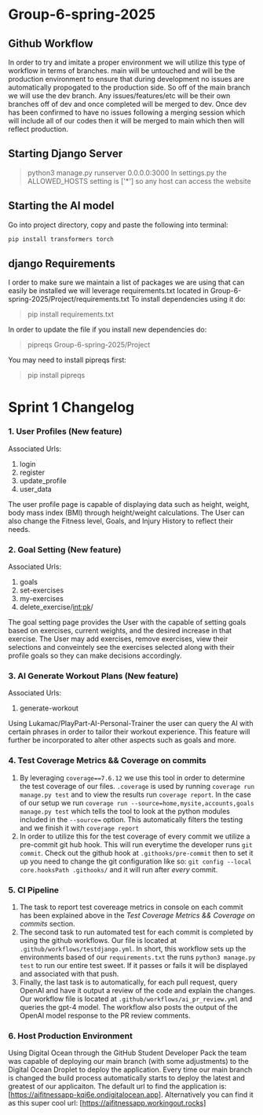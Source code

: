 # Group-6-spring-2025

## Github Workflow
In order to try and imitate a proper environment we will utilize this type of workflow in terms of branches. main will be untouched and will be the production environment to ensure that during development no issues are automatically propogated to the production side. So off of the main branch we will use the dev branch. Any issues/features/etc will be their own branches off of dev and once completed will be merged to dev. Once dev has been confirmed to have no issues following a merging session which will include all of our codes then it will be merged to main which then will reflect production.  
## Starting Django Server
> python3 manage.py runserver 0.0.0.0:3000
In settings.py the ALLOWED_HOSTS setting is ['*'] so any host can access the website

## Starting the AI model
Go into project directory, copy and paste the following into terminal:

```bash
pip install transformers torch
```
## django Requirements
I order to make sure we maintain a list of packages we are using that can easily be installed we will leverage requirements.txt located in Group-6-spring-2025/Project/requirements.txt
To install dependencies using it do:
> pip install requirements.txt

In order to update the file if you install new dependencies do:
> pipreqs Group-6-spring-2025/Project

You may need to install pipreqs first:
> pip install pipreqs

# Sprint 1 Changelog

### 1. User Profiles (New feature)
Associated Urls:
1. login
2. register
3. update_profile
4. user_data

The user profile page is capable of displaying data such as height, weight, body mass index (BMI) through height/weight calculations. The User can also change the Fitness level, Goals, and Injury History to reflect their needs.

### 2. Goal Setting (New feature)
Associated Urls:
1. goals
2. set-exercises
3. my-exercises
4. delete_exercise/<int:pk>/
   
The goal setting page provides the User with the capable of setting goals based on exercises, current weights, and the desired increase in that exercise.
The User may add exercises, remove exercises, view their selections and conveintely see the exercises selected along with their profile goals so they can make decisions accordingly.

### 3. AI Generate Workout Plans (New feature)
Associated Urls:
1. generate-workout
   
Using Lukamac/PlayPart-AI-Personal-Trainer the user can query the AI with certain phrases in order to tailor their workout experience. This feature will further be incorporated to alter other aspects such as goals and more.

### 4. Test Coverage Metrics && Coverage on commits
1. By leveraging `coverage==7.6.12` we use this tool in order to determine the test coverage of our files.
   `.coverage` is used by running `coverage run manage.py test` and to view the results run `coverage report`.
  In the case of our setup we run `coverage run --source=home,mysite,accounts,goals manage.py test` which tells the tool to look at the python modules included in the `--source=` option. This automatically filters the testing and we finish it with `coverage report`
2. In order to utilize this for the test coverage of every commit we utilize a pre-commit git hub hook. This will run everytime the developer runs `git commit`.
   Check out the github hook at `.githooks/pre-commit` then to set it up you need to change the git configuration like so: `git config --local core.hooksPath .githooks/` and it will run after _every_ commit.

### 5. CI Pipeline
1. The task to report test covereage metrics in console on each commit has been explained above in the _Test Coverage Metrics && Coverage on commits_ section.
2. The second task to run automated test for each commit is completed by using the github workflows. Our file is located at `.github/workflows/testdjango.yml`. In short, this workflow sets up the environments based of our `requirements.txt` the runs `python3 manage.py test` to run our entire test sweet. If it passes or fails it will be displayed and associated with that push.
3. Finally, the last task is to automatically, for each pull request, query OpenAI and have it output a review of the code and explain the changes. Our workflow file is located at `.github/workflows/ai_pr_review.yml` and queries the gpt-4 model. The workflow also posts the output of the OpenAI model response to the PR review comments.

### 6. Host Production Environment
Using Digital Ocean through the GitHub Student Developer Pack the team was capable of deploying our main branch (with some adjustments) to the Digital Ocean Droplet to deploy the application. Every time our main branch is changed the build process automatically starts to deploy the latest and greatest of our applicaiton.
The default url to find the application is: [https://aifitnessapp-kqi6e.ondigitalocean.app].
Alternatively you can find it as this super cool url: [https://aifitnessapp.workingout.rocks]
